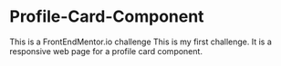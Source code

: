 # Profile-Card-Component
This is a FrontEndMentor.io challenge
This is my first challenge.
It is a responsive web page for a profile card component.

